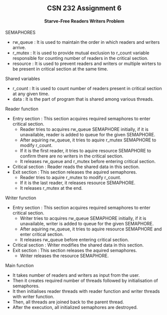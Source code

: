 <h2 align=center> CSN 232 Assignment 6 </h2>

<h4 align=center> Starve-Free Readers Writers Problem </h4>

SEMAPHORES 
- rw_queue : It is used to maintain the order in which readers and writers arrive.
- r_mutex : It is used to provide mutual exclusion to r_count variable responsible for counting number of readers in the critical section.
- resource : It is used to prevent readers and writers  or multiple wirters to be present in critical section at the same time.

Shared variables
- r_count : It is used to count number of readers present in critical section at any given time.
- data : It is the part of program that is shared among various threads.

Reader function
- Entry section : This section acquires required semaphores to enter critical section.
  - Reader tries to acquires rw_queue SEMAPHORE initially, if it is unavailable, reader is added to queue for the given SEMAPHORE.
  - After aquiring rw_queue, it tries to aquire r_mutex SEMAPHORE to modify r_count.
  - If it is the first reader, it tries to aquire resource SEMAPHORE to confirm there are no writers in the critical section.
  - It releases rw_queue and r_mutex before entering critical section.
- Critical section : Reader reads the shared data in this section.
- Exit section : This section releases the aquired semaphores.
  - Reader tries to aquire r_mutex to modify r_count.
  - If it is the last reader, it releases resource SEMAPHORE.
  - It releases r_mutex at the end.

Writer function
- Entry section : This section acquires required semaphores to enter critical section.
  - Writer tries to acquires rw_queue SEMAPHORE initially, if it is unavailable, writer is added to queue for the given SEMAPHORE.
  - After aquiring rw_queue, it tries to aquire resource SEMAPHORE and enter critical section.
  - It releases rw_queue before entering critical section.
- Critical section : Writer modifies the shared data in this section.
- Exit section : This section releases the aquired semaphores.
  - Writer releases the resource SEMAPHORE.


Main function
- It takes number of readers and writers as input from the user.
- Then it creates required number of threads followed by initialisation of semaphores.
- It then initialises reader threads with reader function and writer threads with writer function.
- Then, all threads are joined back to the parent thread.
- After the execution, all initialized semaphores are destroyed.
